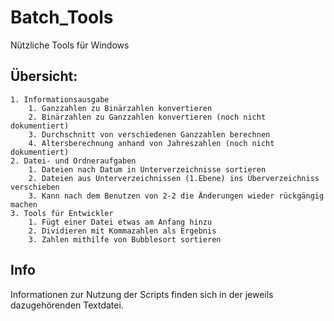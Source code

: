 ﻿# Batch_Tools
Nützliche Tools für Windows

## Übersicht:
	1. Informationsausgabe
		1. Ganzzahlen zu Binärzahlen konvertieren
		2. Binärzahlen zu Ganzzahlen konvertieren (noch nicht dokumentiert)
		3. Durchschnitt von verschiedenen Ganzzahlen berechnen
		4. Altersberechnung anhand von Jahreszahlen (noch nicht dokumentiert)
	2. Datei- und Ordneraufgaben
		1. Dateien nach Datum in Unterverzeichnisse sortieren
		2. Dateien aus Unterverzeichnissen (1.Ebene) ins Überverzeichniss verschieben
		3. Kann nach dem Benutzen von 2-2 die Änderungen wieder rückgängig machen
	3. Tools für Entwickler
		1. Fügt einer Datei etwas am Anfang hinzu
		2. Dividieren mit Kommazahlen als Ergebnis
		3. Zahlen mithilfe von Bubblesort sortieren
		
## Info
Informationen zur Nutzung der Scripts finden sich in der jeweils dazugehörenden Textdatei.
